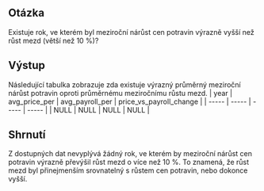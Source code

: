 ## Otázka
Existuje rok, ve kterém byl meziroční nárůst cen potravin výrazně vyšší než růst mezd (větší než 10 %)?
## Výstup
Následující tabulka zobrazuje zda existuje výrazný průměrný meziroční nárůst potravin oproti průměrnému meziročnímu růstu mezd.
| year | avg_price_per | avg_payroll_per | price_vs_payroll_change |
| ----- | ----- | ----- | ----- |
| NULL | NULL | NULL | NULL |
## Shrnutí
Z dostupných dat nevyplývá žádný rok, ve kterém by meziroční nárůst cen potravin výrazně převýšil růst mezd o více než 10 %. To znamená, že růst mezd byl přinejmenším srovnatelný s růstem cen potravin, nebo dokonce vyšší.
